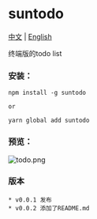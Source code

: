 # suntodo

[中文](./README.md) | [English](./English.md)

终端版的todo list

### 安装：

```
npm install -g suntodo

or

yarn global add suntodo
```

### 预览：

![todo.png](https://p6-juejin.byteimg.com/tos-cn-i-k3u1fbpfcp/b588029d2aab45c5a865993a0421ee73~tplv-k3u1fbpfcp-watermark.image?)

### 版本

    * v0.0.1 发布
    * v0.0.2 添加了README.md
    
